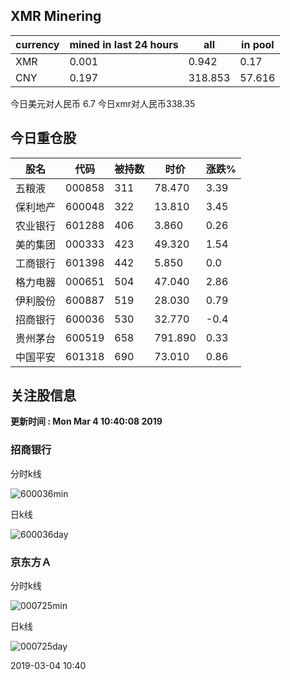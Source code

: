 ## XMR Minering

|currency|mined in last 24 hours|all|in pool|
|---|---|---|---|
|XMR|0.001|0.942|0.17|
|CNY|0.197|318.853|57.616|

今日美元对人民币 6.7	今日xmr对人民币338.35


## 今日重仓股 

|股名|代码|被持数|时价|涨跌%|
|---|---|---|---|---|
|五粮液|000858|311|78.470|3.39|
|保利地产|600048|322|13.810|3.45|
|农业银行|601288|406|3.860|0.26|
|美的集团|000333|423|49.320|1.54|
|工商银行|601398|442|5.850|0.0|
|格力电器|000651|504|47.040|2.86|
|伊利股份|600887|519|28.030|0.79|
|招商银行|600036|530|32.770|-0.4|
|贵州茅台|600519|658|791.890|0.33|
|中国平安|601318|690|73.010|0.86|

## 关注股信息
**更新时间 : Mon Mar  4 10:40:08 2019**
### 招商银行 
分时k线

![600036min](http://image.sinajs.cn/newchart/min/n/sh600036.gif)

日k线

![600036day](http://image.sinajs.cn/newchart/daily/n/sh600036.gif)

### 京东方Ａ 
分时k线

![000725min](http://image.sinajs.cn/newchart/min/n/sz000725.gif)

日k线

![000725day](http://image.sinajs.cn/newchart/daily/n/sz000725.gif)

2019-03-04 10:40